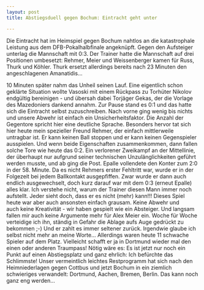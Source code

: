 ```yaml
---
layout: post
title: Abstiegsduell gegen Bochum: Eintracht geht unter

---
```


Die Eintracht hat im Heimspiel gegen Bochum nahtlos an die katastrophale Leistung aus dem DFB-Pokalhalbfinale angeknüpft. Gegen den Aufsteiger unterlag die Mannschaft mit 0:3. Der Trainer hatte die Mannschaft auf drei Positionen umbesetzt: Rehmer, Meier und Weissenberger kamen für Russ, Thurk und Köhler. Thurk ersetzt allerdings bereits nach 23 Minuten den angeschlagenen Amanatidis...

10 Minuten später nahm das Unheil seinen Lauf. Eine eigentlich schon geklärte Situation wollte Vasoski mit einem Rückpass zu Torhüter Nikolov endgültig bereinigen - und übersah dabei Torjäger Gekas, der die Vorlage des Mazedoniers dankend annahm. Zur Pause stand es 0:1 und das hatte sich die Eintracht selbst zuzuschreiben. Nach vorne ging wenig bis nichts und unsere Abwehr ist einfach ein Unsicherheitsfaktor. Die Anzahl der Gegentore spricht hier eine deutliche Sprache. Besonders hervor tat sich hier heute mein spezieller Freund Rehmer, der einfach mittlerweile untragbar ist. Er kann keinen Ball stoppen und er kann keinen Gegenspieler ausspielen. Und wenn beide Eigenschaften zusammenkommen, dann fallen solche Tore wie heute das 0:2. Ein verlorener Zweikampf an der Mittellinie, der überhaupt nur aufgrund seiner technischen Unzulänglichkeiten geführt werden musste, und ab ging die Post. Epalle vollendete den Konter zum 2:0 in der 58. Minute. Da es nicht Rehmers erster Fehltritt war, wurde er in der Folgezeit bei jedem Ballkontakt ausgepfiffen. Zwar wurde er dann auch endlich ausgewechselt, doch kurz darauf war mit dem 0:3 (erneut Epalle) alles klar. Ich verstehe nicht, warum der Trainer diesen Mann immer noch aufstellt. Jeder sieht doch, dass er es nicht (mehr) kann!!! Dieses Spiel heute war aber auch ansonsten einfach grausam. Keine Abwehr und auch keine Kreativität - wir haben gespielt wie ein Absteiger. Und langsam fallen mir auch keine Argumente mehr für Alex Meier ein. Woche für Woche verteidige ich ihn, ständig in Gefahr die Ablage aufs Auge gedrückt zu bekommen ;-) Und er zahlt es immer seltener zurück. Irgendwie glaube ich selbst nicht mehr an meine Worte... Allerdings waren heute 11 schwache Spieler auf dem Platz. Vielleicht schafft er ja in Dortmund wieder mal den einen oder anderen Traumpass! Nötig wäre es: Es ist jetzt nur noch ein Punkt auf einen Abstiegsplatz und ganz ehrlich: Ich befürchte das Schlimmste! Unser vermeintlich leichtes Restprogramm hat sich nach den Heimniederlagen gegen Cottbus und jetzt Bochum in ein ziemlich schwieriges verwandelt: Dortmund, Aachen, Bremen, Berlin. Das kann noch ganz eng werden...
